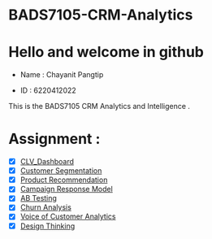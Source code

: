 # BADS7105-CRM-Analytics
# Hello and welcome in github
- Name : Chayanit Pangtip

- ID : 6220412022


This is the BADS7105 CRM Analytics and Intelligence .

# Assignment :
- [x] [CLV_Dashboard](./CLV_dashboard)  
- [x] [Customer Segmentation](./Customer_Segmentation_.ipynb) 
- [x] [Product Recommendation](./Product_Recommendation_.ipynb) 
- [x] [Campaign Response Model](./Campaign_Response_Model_XGBoost_Tuning.ipynb) 
- [x] [AB Testing](./AB_Testing) 
- [x] [Churn Analysis](./Churn%20Analysis) 
- [x] [Voice of Customer Analytics](./Voice_of_Customer_Analytics.ipynb) 
- [x] [Design Thinking](./Design_Thinking)
